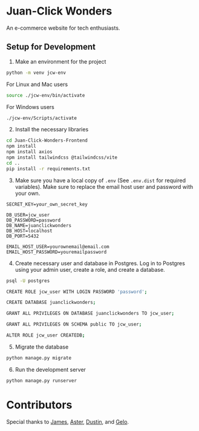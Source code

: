 # Juan-Click Wonders

An e-commerce website for tech enthusiasts.

## Setup for Development

1. Make an environment for the project

```bash
python -m venv jcw-env
```

For Linux and Mac users

```bash
source ./jcw-env/bin/activate
```

For Windows users

```bash
./jcw-env/Scripts/activate 
```

2. Install the necessary libraries

```bash
cd Juan-Click-Wonders-Frontend
npm install
npm install axios
npm install tailwindcss @tailwindcss/vite
cd ..
pip install -r requirements.txt
```

3. Make sure you have a local copy of `.env` (See `.env.dist` for required variables). Make sure to replace the email host user and password with your own.

```
SECRET_KEY=your_own_secret_key

DB_USER=jcw_user
DB_PASSWORD=password
DB_NAME=juanclickwonders
DB_HOST=localhost
DB_PORT=5432

EMAIL_HOST_USER=yourownemail@email.com
EMAIL_HOST_PASSWORD=youremailpassword
```

4. Create necessary user and database in Postgres. Log in to Postgres using your admin user, create a role, and create a database.

```bash
psql -U postgres
```

```bash
CREATE ROLE jcw_user WITH LOGIN PASSWORD 'password';
```

```bash
CREATE DATABASE juanclickwonders;
```

```bash
GRANT ALL PRIVILEGES ON DATABASE juanclickwonders TO jcw_user;
```

```bash
GRANT ALL PRIVILEGES ON SCHEMA public TO jcw_user;
```

```bash
ALTER ROLE jcw_user CREATEDB;
```

5. Migrate the database

```bash
python manage.py migrate
```

6. Run the development server

```bash
python manage.py runserver
```

# Contributors

Special thanks to [James](https://github.com/kintengg), [Aster](https://github.com/astermangabat25), [Dustin](https://github.com/DustinAgner27), and [Gelo](https://github.com/angelo-dlcrz).

